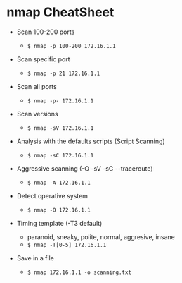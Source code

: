 # nmap CheatSheet

* Scan 100-200 ports
  * `$ nmap -p 100-200 172.16.1.1`

* Scan specific port
  * `$ nmap -p 21 172.16.1.1`

* Scan all ports
  * `$ nmap -p- 172.16.1.1`

* Scan versions
  * `$ nmap -sV 172.16.1.1`

* Analysis with the defaults scripts (Script Scanning)
  * `$ nmap -sC 172.16.1.1`

* Aggressive scanning (-O -sV -sC --traceroute)
  * `$ nmap -A 172.16.1.1`

* Detect operative system 
  * `$ nmap -O 172.16.1.1` 

* Timing template (-T3 default)
  * paranoid, sneaky, polite, normal, aggresive, insane
  * `$ nmap -T[0-5] 172.16.1.1`

* Save in a file
  * `$ nmap 172.16.1.1 -o scanning.txt`


